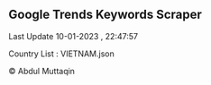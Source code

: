 

## Google Trends Keywords Scraper 
 
Last Update 10-01-2023 , 22:47:57

Country List :
VIETNAM.json



© Abdul Muttaqin 
